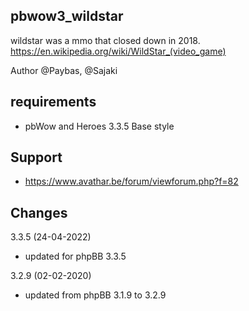 
## pbwow3_wildstar

wildstar was a mmo that closed down in 2018. 
https://en.wikipedia.org/wiki/WildStar_(video_game)

Author @Paybas, @Sajaki

## requirements
- pbWow and Heroes 3.3.5 Base style 

## Support
- https://www.avathar.be/forum/viewforum.php?f=82

## Changes
3.3.5 (24-04-2022)
- updated for phpBB 3.3.5

3.2.9 (02-02-2020)
- updated from phpBB 3.1.9 to 3.2.9